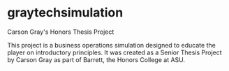 # graytechsimulation
Carson Gray's Honors Thesis Project

This project is a business operations simulation designed to educate the player on introductory principles. It was created as a Senior Thesis Project by Carson Gray as part of Barrett, the Honors College at ASU.
